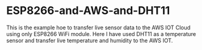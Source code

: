 # ESP8266-and-AWS-and-DHT11
This is the example hoe to transfer live sensor data to the AWS IOT Cloud using only ESP8266 WiFi module. Here I have used DHT11 as a temperature sensor and transfer live temperature and humidity to the AWS IOT.
